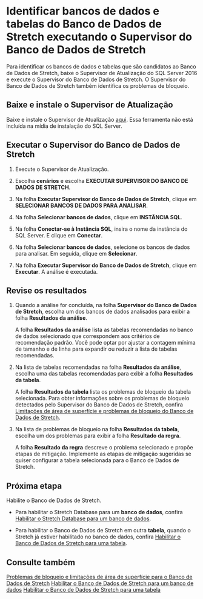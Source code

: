 <properties
	pageTitle="Identificar bancos de dados e tabelas do Banco de Dados de Stretch executando o Supervisor do Banco de Dados de Stretch | Microsoft Azure"
	description="Saiba como identificar os bancos de dados e tabelas que são candidatos ao Banco de Dados de Stretch."
	services="sql-server-stretch-database"
	documentationCenter=""
	authors="douglasl"
	manager="jhubbard"
	editor="monicar"/>

<tags
	ms.service="sql-server-stretch-database"
	ms.workload="data-management"
	ms.tgt_pltfrm="na"
	ms.devlang="na"
	ms.topic="article"
	ms.date="02/26/2016"
	ms.author="douglasl"/>

# Identificar bancos de dados e tabelas do Banco de Dados de Stretch executando o Supervisor do Banco de Dados de Stretch

Para identificar os bancos de dados e tabelas que são candidatos ao Banco de Dados de Stretch, baixe o Supervisor de Atualização do SQL Server 2016 e execute o Supervisor do Banco de Dados de Stretch. O Supervisor do Banco de Dados de Stretch também identifica os problemas de bloqueio.

## Baixe e instale o Supervisor de Atualização
Baixe e instale o Supervisor de Atualização [aqui](http://go.microsoft.com/fwlink/?LinkID=613421). Essa ferramenta não está incluída na mídia de instalação do SQL Server.

## Executar o Supervisor do Banco de Dados de Stretch

1.  Execute o Supervisor de Atualização.

2.  Escolha **cenários** e escolha **EXECUTAR SUPERVISOR DO BANCO DE DADOS DE STRETCH**.

3.  Na folha **Executar Supervisor do Banco de Dados de Stretch**, clique em **SELECIONAR BANCOS DE DADOS PARA ANALISAR**.

4.  Na folha **Selecionar bancos de dados**, clique em **INSTÂNCIA SQL**.

5.  Na folha **Conectar-se à Instância SQL**, insira o nome da instância do SQL Server. E clique em **Conectar**.

6.  Na folha **Selecionar bancos de dados**, selecione os bancos de dados para analisar. Em seguida, clique em **Selecionar**.

7.  Na folha **Executar Supervisor do Banco de Dados de Stretch**, clique em **Executar**. A análise é executada.

## Revise os resultados

1.  Quando a análise for concluída, na folha **Supervisor do Banco de Dados de Stretch**, escolha um dos bancos de dados analisados para exibir a folha **Resultados da análise**.

    A folha **Resultados da análise** lista as tabelas recomendadas no banco de dados selecionado que correspondem aos critérios de recomendação padrão. Você pode optar por ajustar a contagem mínima de tamanho e de linha para expandir ou reduzir a lista de tabelas recomendadas.

2.  Na lista de tabelas recomendadas na folha **Resultados da análise**, escolha uma das tabelas recomendadas para exibir a folha **Resultados da tabela**.

    A folha **Resultados da tabela** lista os problemas de bloqueio da tabela selecionada. Para obter informações sobre os problemas de bloqueio detectados pelo Supervisor do Banco de Dados de Stretch, confira [Limitações de área de superfície e problemas de bloqueio do Banco de Dados de Stretch](sql-server-stretch-database-limitations.md).

3.  Na lista de problemas de bloqueio na folha **Resultados da tabela**, escolha um dos problemas para exibir a folha **Resultado da regra**.

    A folha **Resultado da regra** descreve o problema selecionado e propõe etapas de mitigação. Implemente as etapas de mitigação sugeridas se quiser configurar a tabela selecionada para o Banco de Dados de Stretch.

## Próxima etapa
Habilite o Banco de Dados de Stretch.

-   Para habilitar o Stretch Database para um **banco de dados**, confira [Habilitar o Stretch Database para um banco de dados](sql-server-stretch-database-enable-database.md).

-   Para habilitar o Banco de Dados de Stretch em outra **tabela**, quando o Stretch já estiver habilitado no banco de dados, confira [Habilitar o Banco de Dados de Stretch para uma tabela](sql-server-stretch-database-enable-table.md).

## Consulte também
[Problemas de bloqueio e limitações de área de superfície para o Banco de Dados de Stretch](sql-server-stretch-database-limitations.md) [Habilitar o Banco de Dados de Stretch para um banco de dados](sql-server-stretch-database-enable-database.md) [Habilitar o Banco de Dados de Stretch para uma tabela](sql-server-stretch-database-enable-table.md)

<!---HONumber=AcomDC_0302_2016-->